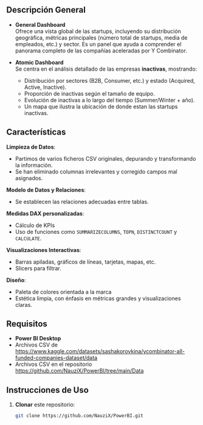 
## Descripción General

- **General Dashboard**  
  Ofrece una vista global de las startups, incluyendo su distribución geográfica, métricas principales (número total de startups, media de empleados, etc.) y sector. Es un panel que ayuda a comprender el panorama completo de las compañías aceleradas por Y Combinator.

- **Atomic Dashboard**  
  Se centra en el análisis detallado de las empresas **inactivas**, mostrando:
  - Distribución por sectores (B2B, Consumer, etc.) y estado (Acquired, Active, Inactive).  
  - Proporción de inactivas según el tamaño de equipo.  
  - Evolución de inactivas a lo largo del tiempo (Summer/Winter + año).  
  - Un mapa que ilustra la ubicación de donde estan las startups inactivas.  
  

## Características

 **Limpieza de Datos**:  
  - Partimos de varios ficheros CSV originales, depurando y transformando la información. 
  - Se han eliminado columnas irrelevantes y corregido campos mal asignados.

**Modelo de Datos y Relaciones**:  
  - Se establecen las relaciones adecuadas entre tablas.
 
**Medidas DAX personalizadas**:  
  - Cálculo de KPIs   
  - Uso de funciones como `SUMMARIZECOLUMNS`, `TOPN`, `DISTINCTCOUNT` y `CALCULATE`.

**Visualizaciones Interactivas**:  
  - Barras apiladas, gráficos de líneas, tarjetas, mapas, etc.  
  - Slicers para filtrar.

**Diseño**:  
  - Paleta de colores orientada a la marca   
  - Estética limpia, con énfasis en métricas grandes y visualizaciones claras.

## Requisitos

- **Power BI Desktop**   
- Archivos CSV de https://www.kaggle.com/datasets/sashakorovkina/ycombinator-all-funded-companies-dataset/data  
- Archivos CSV en el repositorio https://github.com/NauziX/PowerBI/tree/main/Data

## Instrucciones de Uso

1. **Clonar** este repositorio:  
   ```bash
   git clone https://github.com/NauziX/PowerBI.git
